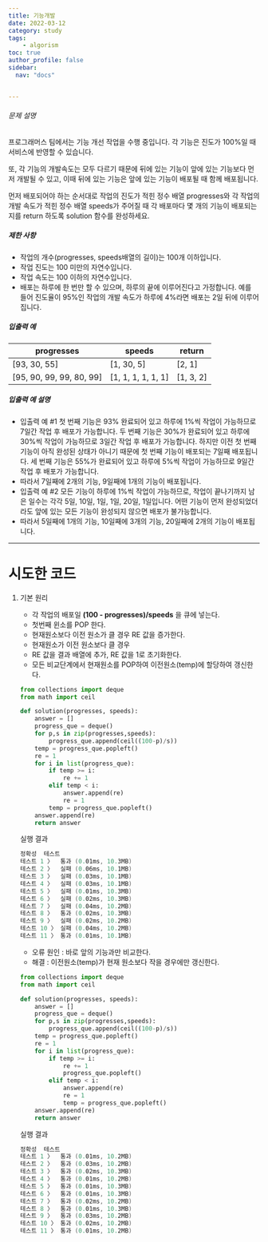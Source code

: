```yaml
---
title: 기능개발
date: 2022-03-12
category: study
tags:
    - algorism
toc: true
author_profile: false
sidebar:
  nav: "docs"


---
```


###### 문제 설명

프로그래머스 팀에서는 기능 개선 작업을 수행 중입니다. 각 기능은 진도가 100%일 때 서비스에 반영할 수 있습니다.

또, 각 기능의 개발속도는 모두 다르기 때문에 뒤에 있는 기능이 앞에 있는 기능보다 먼저 개발될 수 있고, 이때 뒤에 있는 기능은 앞에 있는 기능이 배포될 때 함께 배포됩니다.

먼저 배포되어야 하는 순서대로 작업의 진도가 적힌 정수 배열 progresses와 각 작업의 개발 속도가 적힌 정수 배열 speeds가 주어질 때 각 배포마다 몇 개의 기능이 배포되는지를 return 하도록 solution 함수를 완성하세요.

##### 제한 사항

- 작업의 개수(progresses, speeds배열의 길이)는 100개 이하입니다.
- 작업 진도는 100 미만의 자연수입니다.
- 작업 속도는 100 이하의 자연수입니다.
- 배포는 하루에 한 번만 할 수 있으며, 하루의 끝에 이루어진다고 가정합니다. 예를 들어 진도율이 95%인 작업의 개발 속도가 하루에 4%라면 배포는 2일 뒤에 이루어집니다.

##### 입출력 예

| progresses               | speeds             | return    |
| ------------------------ | ------------------ | --------- |
| [93, 30, 55]             | [1, 30, 5]         | [2, 1]    |
| [95, 90, 99, 99, 80, 99] | [1, 1, 1, 1, 1, 1] | [1, 3, 2] |

##### 입출력 예 설명

- 입출력 예 #1
  첫 번째 기능은 93% 완료되어 있고 하루에 1%씩 작업이 가능하므로 7일간 작업 후 배포가 가능합니다.
  두 번째 기능은 30%가 완료되어 있고 하루에 30%씩 작업이 가능하므로 3일간 작업 후 배포가 가능합니다. 하지만 이전 첫 번째 기능이 아직 완성된 상태가 아니기 때문에 첫 번째 기능이 배포되는 7일째 배포됩니다.
  세 번째 기능은 55%가 완료되어 있고 하루에 5%씩 작업이 가능하므로 9일간 작업 후 배포가 가능합니다.
- 따라서 7일째에 2개의 기능, 9일째에 1개의 기능이 배포됩니다.
- 입출력 예 #2
  모든 기능이 하루에 1%씩 작업이 가능하므로, 작업이 끝나기까지 남은 일수는 각각 5일, 10일, 1일, 1일, 20일, 1일입니다. 어떤 기능이 먼저 완성되었더라도 앞에 있는 모든 기능이 완성되지 않으면 배포가 불가능합니다.
- 따라서 5일째에 1개의 기능, 10일째에 3개의 기능, 20일째에 2개의 기능이 배포됩니다.

------

# 시도한 코드

1. 기본 원리

   - 각 작업의 배포일 **(100 - progresses)/speeds** 을 큐에 넣는다. 
   - 첫번째 윈소를 POP 한다.
   - 현재원소보다 이전 원소가 클 경우 RE 값을 증가한다.
   - 현재원소가 이전 원소보다 클 경우
   - RE 값을 결과 배열에 추가, RE 값을 1로 초기화한다.
   - 모든 비교단계에서 현재원소를 POP하여 이전원소(temp)에 할당하여 갱신한다.

   ```python
   from collections import deque
   from math import ceil
   
   def solution(progresses, speeds):
       answer = []
       progress_que = deque()
       for p,s in zip(progresses,speeds):
           progress_que.append(ceil((100-p)/s))
       temp = progress_que.popleft()
       re = 1
       for i in list(progress_que):
           if temp >= i:
               re += 1
           elif temp < i:
               answer.append(re)
               re = 1
           temp = progress_que.popleft()
       answer.append(re)
       return answer
   ```

   실행 결과

   ```powershell
   정확성  테스트
   테스트 1 〉	통과 (0.01ms, 10.3MB)
   테스트 2 〉	실패 (0.06ms, 10.1MB)
   테스트 3 〉	실패 (0.03ms, 10.1MB)
   테스트 4 〉	실패 (0.03ms, 10.1MB)
   테스트 5 〉	실패 (0.01ms, 10.3MB)
   테스트 6 〉	실패 (0.02ms, 10.3MB)
   테스트 7 〉	실패 (0.04ms, 10.2MB)
   테스트 8 〉	통과 (0.02ms, 10.3MB)
   테스트 9 〉	실패 (0.02ms, 10.2MB)
   테스트 10 〉	실패 (0.04ms, 10.2MB)
   테스트 11 〉	통과 (0.01ms, 10.1MB)
   ```
   
   * 오류 원인 : 바로 앞의 기능과만 비교한다.
   * 해결 : 이전원소(temp)가 현재 원소보다 작을 경우에만 갱신한다.
   
   ```python
   from collections import deque
   from math import ceil
   
   def solution(progresses, speeds):
       answer = []
       progress_que = deque()
       for p,s in zip(progresses,speeds):
           progress_que.append(ceil((100-p)/s))
       temp = progress_que.popleft()
       re = 1
       for i in list(progress_que):
           if temp >= i:
               re += 1
               progress_que.popleft()
           elif temp < i:
               answer.append(re)
               re = 1
               temp = progress_que.popleft()
       answer.append(re)
       return answer
   ```
   
   실행 결과
   
   ```powershell
   정확성  테스트
   테스트 1 〉	통과 (0.01ms, 10.2MB)
   테스트 2 〉	통과 (0.03ms, 10.2MB)
   테스트 3 〉	통과 (0.02ms, 10.3MB)
   테스트 4 〉	통과 (0.01ms, 10.2MB)
   테스트 5 〉	통과 (0.01ms, 10.3MB)
   테스트 6 〉	통과 (0.01ms, 10.3MB)
   테스트 7 〉	통과 (0.02ms, 10.2MB)
   테스트 8 〉	통과 (0.01ms, 10.3MB)
   테스트 9 〉	통과 (0.03ms, 10.2MB)
   테스트 10 〉	통과 (0.02ms, 10.2MB)
   테스트 11 〉	통과 (0.01ms, 10.2MB)
   ```

